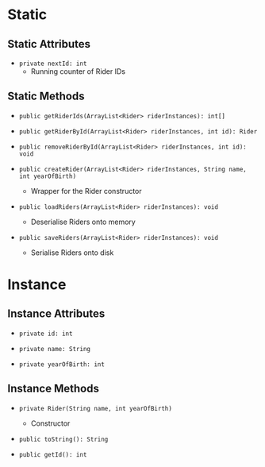 # Static
## Static Attributes
- `private nextId: int`
	- Running counter of Rider IDs
## Static Methods
- `public getRiderIds(ArrayList<Rider> riderInstances): int[]`

- `public getRiderById(ArrayList<Rider> riderInstances, int id): Rider`
- `public removeRiderById(ArrayList<Rider> riderInstances, int id): void`
- `public createRider(ArrayList<Rider> riderInstances, String name, int yearOfBirth)`
	- Wrapper for the Rider constructor

- `public loadRiders(ArrayList<Rider> riderInstances): void`
	- Deserialise Riders onto memory
- `public saveRiders(ArrayList<Rider> riderInstances): void`
	- Serialise Riders onto disk
# Instance
## Instance Attributes
- `private id: int`

- `private name: String`
- `private yearOfBirth: int`
## Instance Methods
- `private Rider(String name, int yearOfBirth)`
	- Constructor

- `public toString(): String`
- `public getId(): int`